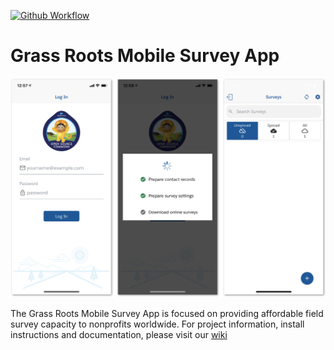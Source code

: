 [![Github Workflow](https://github.com/SFDO-Community-Sprints/GrassRootsSurveyMobileApp/workflows/unit%20test/badge.svg?branch=master)](https://github.com/SFDO-Community-Sprints/GrassRootsSurveyMobileApp/actions?query=workflow%3A%22unit%20test%22)
# Grass Roots Mobile Survey App

![](img/screenshot.png)

The Grass Roots Mobile Survey App is focused on providing affordable field survey capacity to nonprofits worldwide. For project information, install instructions and documentation, please visit our [wiki](https://github.com/SFDO-Community-Sprints/GrassRootsMobileSurveyApp/wiki)
